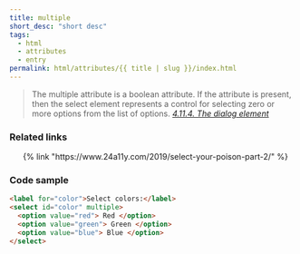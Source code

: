 ```yaml
---
title: multiple
short_desc: "short desc"
tags:
  - html
  - attributes
  - entry
permalink: html/attributes/{{ title | slug }}/index.html
---
```


<blockquote>The multiple attribute is a boolean attribute. If the attribute is present, then the select element represents a control for selecting zero or more options from the list of options.
<cite><a href="https://www.w3.org/TR/html52/single-page.html#the-select-element">4.11.4. The dialog element</a></cite>
</blockquote>

<h3><span>Related links</span></h3>

<ol class="bookmarks">
  {% link "https://www.24a11y.com/2019/select-your-poison-part-2/" %}
</ol>

<h3><span>Code sample</span></h3>

```html
<label for="color">Select colors:</label>
<select id="color" multiple>
  <option value="red"> Red </option>
  <option value="green"> Green </option>
  <option value="blue"> Blue </option>
</select>
```
